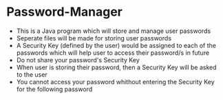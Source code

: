 # Password-Manager
- This is a Java program which will store and manage user passwords
- Seperate files will be made for storing user passwords
- A Security Key (defined by the user) would be assigned to each of the passwords which will help user to access their password/s in future
- Do not share your password's Security Key
- When user is storing their password, then a Security Key will be asked to the user
- You cannot access your password whithout entering the Security Key for the following password

